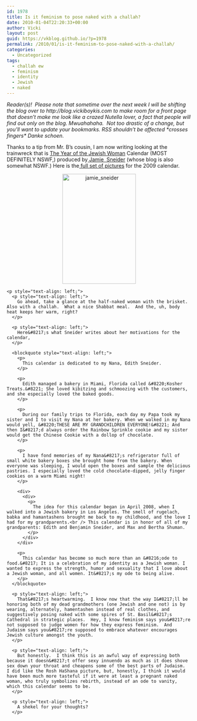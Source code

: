 ```yaml
---
id: 1978
title: Is it feminism to pose naked with a challah?
date: 2010-01-04T22:20:33+00:00
author: Vicki
layout: post
guid: https://vkblog.github.io/?p=1978
permalink: /2010/01/is-it-feminism-to-pose-naked-with-a-challah/
categories:
  - Uncategorized
tags:
  - challah ew
  - feminism
  - identity
  - Jewish
  - naked
---
```

<p style="text-align: left;">
  <em>Reader(s)!  Please note that sometime over the next week I will be shifting the blog over to http://blog.vickiboykis.com to make room for a front page that doesn&#8217;t make me look like a crazed Nutella lover, a fact that people will find out only on the blog. Mwuahahaha.  Not too drastic of a change, but you&#8217;ll want to update your bookmarks. RSS shouldn&#8217;t be affected *crosses fingers* Danke schoen. </em>
</p>

<p style="text-align: left;">
  Thanks to a tip from Mr. B&#8217;s cousin, I am now writing looking at the trainwreck that is <a href="http://www.jamiecalendar.com/">The Year of the Jewish Woman</a> Calendar (MOST DEFINITELY NSWF,) produced by<a href="http://reluctantla.blogspot.com/"> Jamie  Sneider</a> (whose blog is also somewhat NSWF.) Here is the<a href="http://www.jewcy.com/gallery/years_worth_jewish_ta"> full set of pictures</a> for the 2009 calendar.
</p>

<p style="text-align: left;">
  <p style="text-align: left;">
    <p style="text-align: center;">
      <a href="https://raw.githubusercontent.com/vkblog/vkblog.github.io/master/public/img/2010/01/jamie_sneider.jpg"><img class="size-full wp-image-2040 aligncenter" title="jamie_sneider" src="https://raw.githubusercontent.com/vkblog/vkblog.github.io/master/public/img/2010/01/jamie_sneider.jpg" alt="jamie_sneider" width="200" height="300" /></a>
    </p>
    
    <p style="text-align: left;">
      <p style="text-align: left;">
        Go ahead, take a glance at the half-naked woman with the brisket. Also with a challah.  What a nice Shabbat meal.  And the, uh, body heat keeps her warm, right?
      </p>
      
      <p style="text-align: left;">
        Here&#8217;s what Sneider writes about her motivations for the calendar,
      </p>
      
      <blockquote style="text-align: left;">
        <p>
          This calendar is dedicated to my Nana, Edith Sneider.
        </p>
        
        <p>
          Edith managed a bakery in Miami, Florida called &#8220;Kosher Treats.&#8221; She loved kibitzing and schmoozing with the customers, and she especially loved the baked goods.
        </p>
        
        <p>
          During our family trips to Florida, each day my Papa took my sister and I to visit my Nana at her bakery. When we walked in my Nana would yell, &#8220;THESE ARE MY GRANDCHILDREN EVERYONE!&#8221; And then I&#8217;d always order the Rainbow Sprinkle cookie and my sister would get the Chinese Cookie with a dollop of chocolate.
        </p>
        
        <p>
          I have fond memories of my Nana&#8217;s refrigerator full of small white bakery boxes she brought home from the bakery. When everyone was sleeping, I would open the boxes and sample the delicious pastries. I especially loved the cold chocolate-dipped, jelly finger cookies on a warm Miami night!
        </p>
        
        <div>
          <div>
            <p>
              The idea for this calendar began in April 2008, when I walked into a Jewish bakery in Los Angeles. The smell of rugelach, babka and hamantashens brought me back to my childhood, and the love I had for my grandparents.<br /> This calendar is in honor of all of my grandparents: Edith and Benjamin Sneider, and Max and Bertha Shuman.
            </p>
          </div>
        </div>
        
        <p>
          This calendar has become so much more than an &#8216;ode to food.&#8217; It is a celebration of my identity as a Jewish woman. I wanted to express the strength, humor and sexuality that I love about a Jewish woman, and all women. It&#8217;s my ode to being alive.
        </p>
      </blockquote>
      
      <p style="text-align: left;">
        That&#8217;s heartwarming.  I know now that the way I&#8217;ll be honoring both of my dead grandmothers (one Jewish and one not) is by wearing, alternately, hamentashen instead of real clothes, and suggestively posing naked with some spires of St. Basil&#8217;s Cathedral in strategic places.  Hey, I know feminism says you&#8217;re not supposed to judge women for how they express feminism.  And Judaism says you&#8217;re supposed to embrace whatever encourages Jewish culture amongst the youth.
      </p>
      
      <p style="text-align: left;">
        But honestly.  I think this is an awful way of expressing both because it doesn&#8217;t offer sexy innuendo as much as it does shove sex down your throat and cheapens some of the best parts of Judaism.  I did like the Rosh HaShana picture, but, honestly, I think it would have been much more tasteful if it were at least a pregnant naked woman, who truly symbolizes rebirth, instead of an ode to vanity, which this calendar seems to be.
      </p>
      
      <p style="text-align: left;">
        A shekel for your thoughts?
      </p>